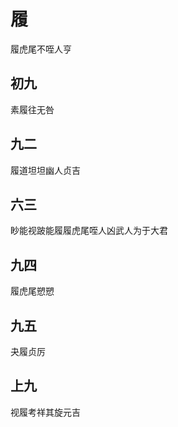 # 履
履虎尾不咥人亨

## 初九
素履往无咎

## 九二
履道坦坦幽人贞吉

## 六三
眇能视跛能履履虎尾咥人凶武人为于大君

## 九四
履虎尾愬愬

## 九五
夬履贞厉

## 上九
视履考祥其旋元吉
